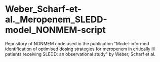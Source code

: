 # Weber_Scharf-et-al._Meropenem_SLEDD-model_NONMEM-script
Repository of NONMEM code used in the publication "Model-informed identification of optimised dosing strategies for meropenem in critically ill patients receiving SLEDD: an observational study" by Weber, Scharf et al.
